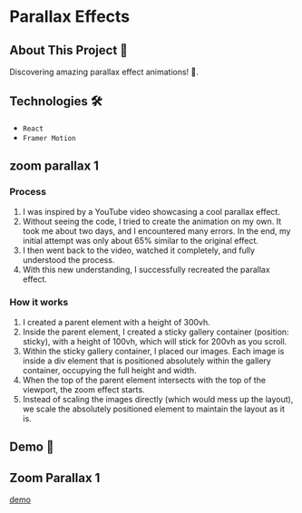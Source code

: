 # Parallax Effects

## About This Project 🚀
Discovering amazing parallax effect animations! 🌟.

## Technologies 🛠️
- `React`
- `Framer Motion`

## zoom parallax 1
###  Process
1.  I was inspired by a YouTube video showcasing a cool parallax effect.
2.  Without seeing the code, I tried to create the animation on my own. It took me about two days, and I encountered many errors. In the end, my initial attempt was only about 65% similar to the original effect.
3. I then went back to the video, watched it completely, and fully understood the process.
4. With this new understanding, I successfully recreated the parallax effect.

### How it works
1. I created a parent element with a height of 300vh.
2. Inside the parent element, I created a sticky gallery container  (position: sticky), with a height of 100vh, which will stick for 200vh as you scroll.
3. Within the sticky gallery container, I placed our images. Each image is inside a div element that is positioned absolutely within the gallery container, occupying the full height and width.
4. When the top of the parent element intersects with the top of the viewport, the zoom effect starts.
5. Instead of scaling the images directly (which would mess up the layout), we scale the absolutely positioned element to maintain the layout as it is.


## Demo 📸 

## Zoom Parallax 1
[demo](https://github.com/user-attachments/assets/0b392b37-3835-4719-8701-04b74283c835)

